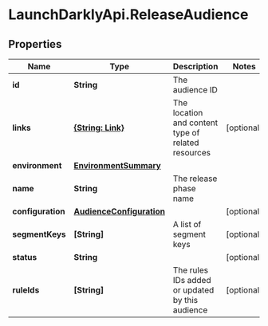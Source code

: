 # LaunchDarklyApi.ReleaseAudience

## Properties

Name | Type | Description | Notes
------------ | ------------- | ------------- | -------------
**id** | **String** | The audience ID | 
**links** | [**{String: Link}**](Link.md) | The location and content type of related resources | [optional] 
**environment** | [**EnvironmentSummary**](EnvironmentSummary.md) |  | 
**name** | **String** | The release phase name | 
**configuration** | [**AudienceConfiguration**](AudienceConfiguration.md) |  | [optional] 
**segmentKeys** | **[String]** | A list of segment keys | [optional] 
**status** | **String** |  | [optional] 
**ruleIds** | **[String]** | The rules IDs added or updated by this audience | [optional] 



